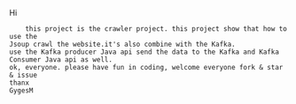 
Hi

        this project is the crawler project. this project show that how to use the 
    Jsoup crawl the website.it's also combine with the Kafka.
    use the Kafka producer Java api send the data to the Kafka and Kafka Consumer Java api as well.
    ok, everyone. please have fun in coding, welcome everyone fork & star & issue
    thanx
    GygesM  
